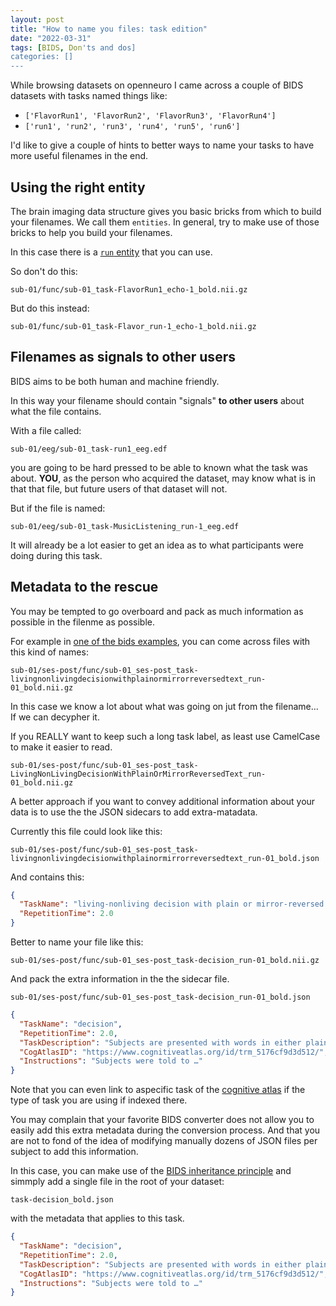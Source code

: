 ```yaml
---
layout: post
title: "How to name you files: task edition"
date: "2022-03-31"
tags: [BIDS, Don'ts and dos]
categories: []
---
```


While browsing datasets on openneuro I came across a couple of BIDS datasets
with tasks named things like:

- `['FlavorRun1', 'FlavorRun2', 'FlavorRun3', 'FlavorRun4']`
- `['run1', 'run2', 'run3', 'run4', 'run5', 'run6']`

I'd like to give a couple of hints to better ways to name your tasks
to have more useful filenames in the end.

## Using the right entity

The brain imaging data structure gives you basic bricks from which to build your filenames.
We call them `entities`.
In general, try to make use of those bricks to help you build your filenames.

In this case there is a [`run` entity](https://bids-specification.readthedocs.io/en/latest/appendices/entities.html#run) that you can use.

So don't do this:

```
sub-01/func/sub-01_task-FlavorRun1_echo-1_bold.nii.gz
```

But do this instead:

```
sub-01/func/sub-01_task-Flavor_run-1_echo-1_bold.nii.gz
```

## Filenames as signals to other users

BIDS aims to be both human and machine friendly.

In this way your filename should contain "signals" **to other users** about what the file contains.

With a file called:

```
sub-01/eeg/sub-01_task-run1_eeg.edf
```

you are going to be hard pressed to be able to known what the task was about.
**YOU**, as the person who acquired the dataset, may know what is in that that file,
but future users of that dataset will not.

But if the file is named:

```
sub-01/eeg/sub-01_task-MusicListening_run-1_eeg.edf
```

It will already be a lot easier to get an idea as to what participants were doing during this task.

## Metadata to the rescue

You may be tempted to go overboard and pack as much information as possible in the filenme as possible.

For example in [one of the bids examples](https://github.com/bids-standard/bids-examples/tree/master/ds006/sub-01/ses-post/func),
you can come across files with this kind of names:

```
sub-01/ses-post/func/sub-01_ses-post_task-livingnonlivingdecisionwithplainormirrorreversedtext_run-01_bold.nii.gz
```

In this case we know a lot about what was going on jut from the filename... If we can decypher it.

If you REALLY want to keep such a long task label, as least use CamelCase to make it easier to read.

```
sub-01/ses-post/func/sub-01_ses-post_task-LivingNonLivingDecisionWithPlainOrMirrorReversedText_run-01_bold.nii.gz
```

A better approach if you want to convey additional information about your data
is to use the the JSON sidecars to add extra-matadata.

Currently this file could look like this:

```
sub-01/ses-post/func/sub-01_ses-post_task-livingnonlivingdecisionwithplainormirrorreversedtext_run-01_bold.json
```

And contains this:

```json
{
  "TaskName": "living-nonliving decision with plain or mirror-reversed text",
  "RepetitionTime": 2.0
}
```

Better to name your file like this:

```
sub-01/ses-post/func/sub-01_ses-post_task-decision_run-01_bold.nii.gz
```

And pack the extra information in the the sidecar file.

```
sub-01/ses-post/func/sub-01_ses-post_task-decision_run-01_bold.json
```

```json
{
  "TaskName": "decision",
  "RepetitionTime": 2.0,
  "TaskDescription": "Subjects are presented with words in either plain text or mirror-reversed format, and are asked to judge whether the stimulus refers to a living or nonliving object. Items are presented in a mixed fashion and separated by whether each stimulus is a switch in presentation form from the previous trial.",
  "CogAtlasID": "https://www.cognitiveatlas.org/id/trm_5176cf9d3d512/",
  "Instructions": "Subjects were told to …"
}
```

Note that you can even link to aspecific task of the [cognitive atlas](https://www.cognitiveatlas.org/tasks/a/)
if the type of task you are using if indexed there.

You may complain that your favorite BIDS converter
does not allow you to easily add this extra metadata during the conversion process.
And that you are not to fond of the idea of modifying manually dozens of JSON files per subject
to add this information.

In this case, you can make use of the [BIDS inheritance principle](https://bids-specification.readthedocs.io/en/latest/common-principles.html#the-inheritance-principle)
and simmply add a single file in the root of your dataset:

```
task-decision_bold.json
```

with the metadata that applies to this task.

```json
{
  "TaskName": "decision",
  "RepetitionTime": 2.0,
  "TaskDescription": "Subjects are presented with words in either plain text or mirror-reversed format, and are asked to judge whether the stimulus refers to a living or nonliving object. Items are presented in a mixed fashion and separated by whether each stimulus is a switch in presentation form from the previous trial.",
  "CogAtlasID": "https://www.cognitiveatlas.org/id/trm_5176cf9d3d512/",
  "Instructions": "Subjects were told to …"
}
```
